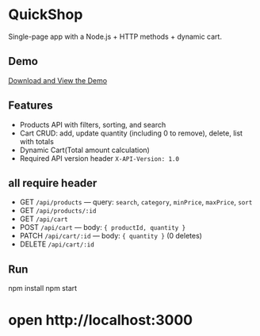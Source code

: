 # QuickShop 

Single-page app with a Node.js + HTTP methods + dynamic cart.

## Demo
[Download and View the Demo](./HTTP.mp4)


## Features
- Products API with filters, sorting, and search
- Cart CRUD: add, update quantity (including 0 to remove), delete, list with totals
- Dynamic Cart(Total amount calculation)
- Required API version header `X-API-Version: 1.0`


## all require header
- GET `/api/products` — query: `search`, `category`, `minPrice`, `maxPrice`, `sort`
- GET `/api/products/:id`
- GET `/api/cart`
- POST `/api/cart` — body: `{ productId, quantity }`
- PATCH `/api/cart/:id` — body: `{ quantity }` (0 deletes)
- DELETE `/api/cart/:id`

## Run

npm install
npm start
# open http://localhost:3000
